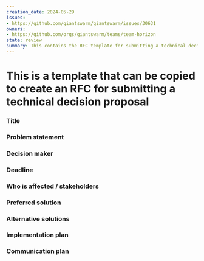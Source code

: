 ```yaml
---
creation_date: 2024-05-29
issues:
- https://github.com/giantswarm/giantswarm/issues/30631
owners:
- https://github.com/orgs/giantswarm/teams/team-horizon
state: review
summary: This contains the RFC template for submitting a technical decision proposal
---
```


# This is a template that can be copied to create an RFC for submitting a technical decision proposal

### Title
<!-- Provide a concise and descriptive title for the RFC -->

### Problem statement
<!-- Explain the issue or challenge that needs to be addressed. This should include background information and context to help stakeholders understand why this decision is important. -->

### Decision maker
<!-- Identify the person (preferred) or a group responsible for making the final decision. -->

### Deadline
<!-- Specify the deadline by which the decision needs to be made. If there is no agreement or insufficient feedback before the deadline, the decision owner schedules a formal meeting with relevant stakeholders to discuss the RFC and make a decision -->

### Who is affected / stakeholders
<!-- List the individuals, teams, or SIGs that will be impacted by this decision and must provide feedback. -->

### Preferred solution
<!-- Describe the solution that is currently favored based on the analysis of the problem. -->

### Alternative solutions
<!-- Outline other potential solutions that were considered. For each alternative, provide a brief description and explain why it was not chosen as the preferred solution. -->

### Implementation plan
<!-- Detail the steps required to implement the preferred solution. This should include a timeline, resources needed, and any dependencies or risks associated with the implementation. -->

### Communication plan
<!-- Describe how the decision and its implementation will be communicated to stakeholders. -->
